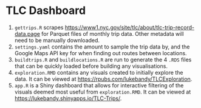 # TLC Dashboard

1. `gettrips.R` scrapes https://www1.nyc.gov/site/tlc/about/tlc-trip-record-data.page for Parquet files of monthly trip data. Other metadata will need to be manually downloaded.
1. `settings.yaml` contains the amount to sample the trip data by, and the Google Maps API key for when finding out routes between locations.
2. `buildtrips.R` and `buildlocations.R` are run to generate the 4 `.RDS` files that can be quickly loaded before building any visualisations.
3. `exploration.RMD` contains any visuals created to initially explore the data. It can be viewed at https://rpubs.com/lukebandy/TLCExploration.
4. `app.R` is a Shiny dashboard that allows for interactive filtering of the visuals deemed most useful from `exploration.RMD`. It can be viewed at https://lukebandy.shinyapps.io/TLC-Trips/.
